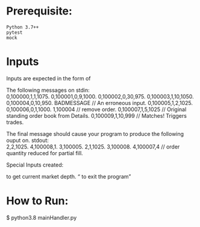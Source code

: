 # Prerequisite:
    Python 3.7++
    pytest
    mock

# Inputs

Inputs are expected in the form of 

The following messages on stdin:  
0,100000,1,1,1075. 
0,100001,0,9,1000. 
0,100002,0,30,975. 
0,100003,1,10,1050. 
0,100004,0,10,950. 
BADMESSAGE // An erroneous input. 
0,100005,1,2,1025. 
0,100006,0,1,1000. 
1,100004 // remove order. 
0,100007,1,5,1025 // Original standing order book from Details. 
0,100009,1,10,999 // Matches! Triggers trades. 

The final message should cause your program to produce the following ouput on. 
stdout:  
2,2,1025. 
4,100008,1. 
3,100005. 
2,1,1025. 
3,100008. 
4,100007,4 // order quantity reduced for partial fill. 

Special Inputs created:  

<PRINT> to get current market depth. 
<Q> to exit the program  

# How to Run:

$ python3.8 mainHandler.py
